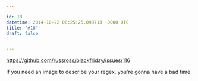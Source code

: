 ```yaml
---

id: 18
datetime: 2014-10-22 08:25:25.098713 +0000 UTC
title: "#18"
draft: false


---
```


https://github.com/russross/blackfriday/issues/116

If you need an image to describe your regex, you're gonna have a bad time.
